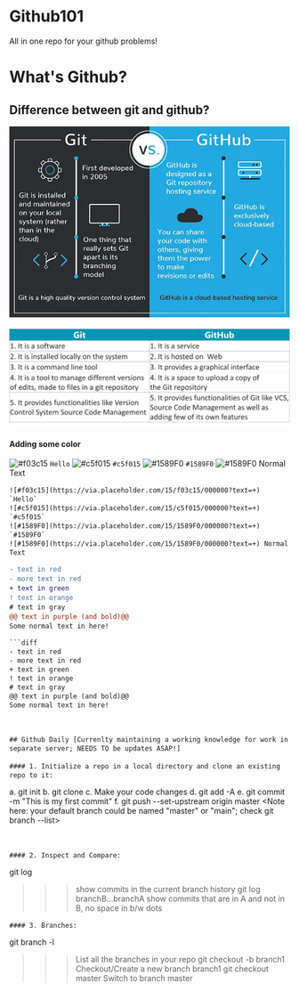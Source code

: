 # Github101
All in one repo for your github problems!

# What's Github?

## Difference between git and github?
![Screenshot](Gitvs_Github-1a-1.webp)

![Screenshot](1_NP_GK24IxuH89G8b3Uq5PQ.png)


#### Adding some color
![#f03c15](https://via.placeholder.com/15/f03c15/000000?text=+) `Hello`
![#c5f015](https://via.placeholder.com/15/c5f015/000000?text=+) `#c5f015`
![#1589F0](https://via.placeholder.com/15/1589F0/000000?text=+) `#1589F0`
![#1589F0](https://via.placeholder.com/15/1589F0/000000?text=+) Normal Text
```
![#f03c15](https://via.placeholder.com/15/f03c15/000000?text=+) `Hello`
![#c5f015](https://via.placeholder.com/15/c5f015/000000?text=+) `#c5f015`
![#1589F0](https://via.placeholder.com/15/1589F0/000000?text=+) `#1589F0`
![#1589F0](https://via.placeholder.com/15/1589F0/000000?text=+) Normal Text

```


```diff
- text in red
- more text in red
+ text in green
! text in orange
# text in gray
@@ text in purple (and bold)@@
Some normal text in here!
```

```
```diff
- text in red
- more text in red
+ text in green
! text in orange
# text in gray
@@ text in purple (and bold)@@
Some normal text in here!
```

```


## Github Daily [Currenlty maintaining a working knowledge for work in separate server; NEEDS TO be updates ASAP!]

#### 1. Initialize a repo in a local directory and clone an existing repo to it:
```
a. git init
b. git clone <https link for the existing github repo>
c. Make your code changes
d. git add -A
e. git commit -m "This is my first commit"
f. git push --set-upstream origin master
<Note here: your default branch could be named  "master" or "main"; check git branch --list>

```


#### 2. Inspect and Compare:
```
git log
>>> show commits in the current branch history
git log branchB...branchA
>>> show commits that are in A and not in B, no space in b/w dots

```
#### 3. Branches:
```
git branch -l
>>> List all the branches in your repo
git checkout -b branch1
>>> Checkout/Create  a new branch branch1
git checkout master
>>> Switch to branch master


```
